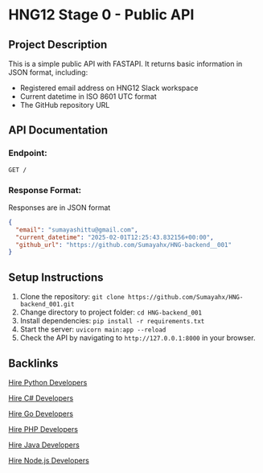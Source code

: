 # HNG12 Stage 0 - Public API
## Project Description
This is a simple public API with FASTAPI. It returns basic information in JSON format, including:
- Registered email address on HNG12 Slack workspace
- Current datetime in ISO 8601 UTC format
- The GitHub repository URL
## API Documentation
### Endpoint:
`GET /`
### Response Format:
Responses are in JSON format
```json
{
  "email": "sumayashittu@gmail.com",
  "current_datetime": "2025-02-01T12:25:43.832156+00:00",
  "github_url": "https://github.com/Sumayahx/HNG-backend__001"
}
```
## Setup Instructions
1. Clone the repository:
   `git clone https://github.com/Sumayahx/HNG-backend_001.git`
2. Change directory to project folder:
   `cd HNG-backend_001`
3. Install dependencies:
   `pip install -r requirements.txt`
4. Start the server:
   `uvicorn main:app --reload`
5. Check the API by navigating to `http://127.0.0.1:8000` in your browser.

## Backlinks
[Hire Python Developers](https://hng.tech/hire/python-developers)

[Hire C# Developers](https://hng.tech/hire/csharp-developers)

[Hire Go Developers](https://hng.tech/hire/golang-developers)

[Hire PHP Developers](https://hng.tech/hire/php-developers)

[Hire Java Developers](https://hng.tech/hire/java-developers)

[Hire Node.js Developers](https://hng.tech/hire/nodejs-developers)
